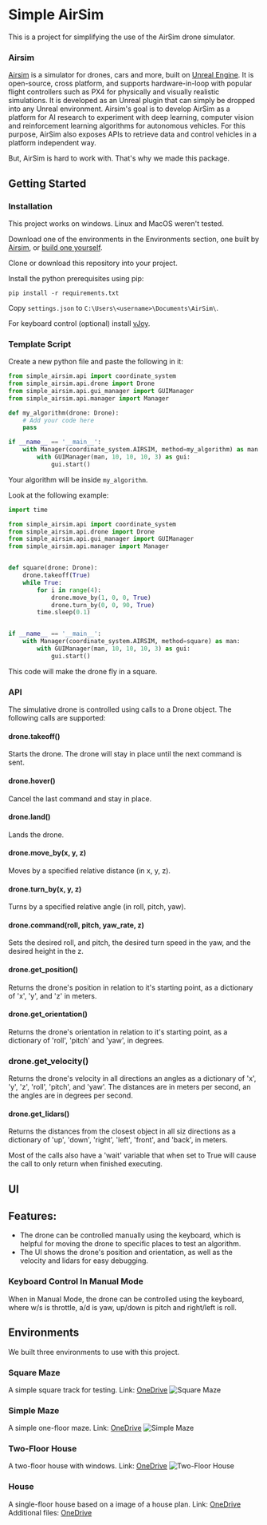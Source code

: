 # Simple AirSim
This is a project for simplifying the use of the AirSim drone simulator.

### Airsim
[Airsim](https://github.com/microsoft/AirSim) is a simulator for drones, cars and more, built on [Unreal Engine](https://www.unrealengine.com/).
It is open-source, cross platform, and supports hardware-in-loop with popular flight controllers such as PX4 for physically and visually realistic simulations.
It is developed as an Unreal plugin that can simply be dropped into any Unreal environment.
Airsim's goal is to develop AirSim as a platform for AI research to experiment with deep learning, computer vision and reinforcement learning algorithms for autonomous vehicles.
For this purpose, AirSim also exposes APIs to retrieve data and control vehicles in a platform independent way.

But, AirSim is hard to work with. That's why we made this package.


## Getting Started
### Installation
This project works on windows. Linux and MacOS weren't tested.

Download one of the environments in the Environments section, one built by [Airsim](https://github.com/microsoft/AirSim/releases), or [build one yourself](https://microsoft.github.io/AirSim/unreal_custenv/).

Clone or download this repository into your project.

Install the python prerequisites using pip:
```
pip install -r requirements.txt
```
Copy `settings.json` to `C:\Users\<username>\Documents\AirSim\`.

For keyboard control (optional) install [vJoy](http://vjoystick.sourceforge.net/site/index.php/download-a-install/download).

### Template Script
Create a new python file and paste the following in it:
```python
from simple_airsim.api import coordinate_system
from simple_airsim.api.drone import Drone
from simple_airsim.api.gui_manager import GUIManager
from simple_airsim.api.manager import Manager

def my_algorithm(drone: Drone):
    # Add your code here
    pass

if __name__ == '__main__':
    with Manager(coordinate_system.AIRSIM, method=my_algorithm) as man:
        with GUIManager(man, 10, 10, 10, 3) as gui:
            gui.start()
```
Your algorithm will be inside `my_algorithm`.

Look at the following example:
```python
import time

from simple_airsim.api import coordinate_system
from simple_airsim.api.drone import Drone
from simple_airsim.api.gui_manager import GUIManager
from simple_airsim.api.manager import Manager


def square(drone: Drone):
    drone.takeoff(True)
    while True:
        for i in range(4):
            drone.move_by(1, 0, 0, True)
            drone.turn_by(0, 0, 90, True)
        time.sleep(0.1)


if __name__ == '__main__':
    with Manager(coordinate_system.AIRSIM, method=square) as man:
        with GUIManager(man, 10, 10, 10, 3) as gui:
            gui.start()
```
This code will make the drone fly in a square.

### API
The simulative drone is controlled using calls to a Drone object.
The following calls are supported:

#### drone.takeoff()
Starts the drone. The drone will stay in place until the next command is sent.
#### drone.hover()
Cancel the last command and stay in place.
#### drone.land()
Lands the drone.

#### drone.move_by(x, y, z)
Moves by a specified relative distance (in x, y, z).
#### drone.turn_by(x, y, z)
Turns by a specified relative angle (in roll, pitch, yaw).

#### drone.command(roll, pitch, yaw_rate, z)
Sets the desired roll, and pitch, the desired turn speed in the yaw, and the desired height in the z.

#### drone.get_position()
Returns the drone's position in relation to it's starting point, as a dictionary of 'x', 'y', and 'z' in meters.
#### drone.get_orientation()
Returns the drone's orientation in relation to it's starting point, as a dictionary of 'roll', 'pitch' and 'yaw', in degrees.
### drone.get_velocity()
Returns the drone's velocity in all directions an angles as a dictionary of 'x', 'y', 'z', 'roll', 'pitch', and 'yaw'.
The distances are in meters per second, an the angles are in degrees per second.
#### drone.get_lidars()
Returns the distances from the closest object in all siz directions as a dictionary of 'up', 'down', 'right', 'left',
'front', and 'back', in meters.


Most of the calls also have a 'wait' variable that when set to True will cause the call to only return when finished executing.

## UI

 Features:
 -
 - The drone can be controlled manually using the keyboard, which is helpful for moving the drone to specific places to test an algorithm.
 - The UI shows the drone's position and orientation, as well as the velocity and lidars for easy debugging.
 
### Keyboard Control In Manual Mode
When in Manual Mode, the drone can be controlled using the keyboard, where w/s is throttle, a/d is yaw, up/down is pitch and right/left is roll.

## Environments
We built three environments to use with this project.

### Square Maze
A simple square track for testing. Link: [OneDrive](https://msmailarielac-my.sharepoint.com/:u:/g/personal/elisha_azaria_msmail_ariel_ac_il/ESNsvzo2chhLuDkATIK9_JgBl4nNDW_v6RLwxDZi_z_wQg?e=teu1ps)
![Square Maze](Readme/images/square_maze.jpg)

### Simple Maze
A simple one-floor maze. Link: [OneDrive](https://msmailarielac-my.sharepoint.com/:u:/g/personal/elisha_azaria_msmail_ariel_ac_il/EaS9WIONOYhJsPwNMSr2GxEBZa7YWlYsqgv8CCFeA2Mhlw?e=nOt50h)
![Simple Maze](Readme/images/simple_maze.jpg)

### Two-Floor House
A two-floor house with windows. Link: [OneDrive](https://msmailarielac-my.sharepoint.com/:u:/g/personal/elisha_azaria_msmail_ariel_ac_il/ET8IKtR-8DNFvCtVwA5tmsUBidi2rro0kMQn_4icS6EjMQ?e=2nDTIE)
![Two-Floor House](Readme/images/two_floor_house.JPG)

### House
A single-floor house based on a image of a house plan. Link: [OneDrive](https://msmailarielac-my.sharepoint.com/:u:/g/personal/elisha_azaria_msmail_ariel_ac_il/EaiukuUF36pIi0vfg8UWaVYBpSihfPR22djJFdmaZq7MeA?e=Gg13oU)
Additional files: [OneDrive](https://msmailarielac-my.sharepoint.com/:f:/g/personal/elisha_azaria_msmail_ariel_ac_il/Eu1B9qfqdkhBtnKfiHg8p20Bnn--2v1Ypg-rwFxapuzojg?e=gTSyXf)
